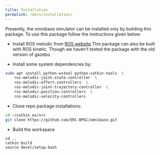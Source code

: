 ```yaml
---
title: Installation
permalink: /docs/installation/
---
```



Presently, the omnibase simulator can be installed only by building this package. To use this package follow the instructions given below:

- Install ROS melodic from [ROS website](https://www.ros.org/install/).This package can also be built with ROS kinetic. 
Though we haven't tested the package with the old version of gazebo.

- Install some system dependencies by:
```bash
sudo apt install python-wstool python-catkin-tools  \
	ros-melodic-joint-state-controller  \
	ros-melodic-effort-controllers  \
	ros-melodic-joint-trajectory-controller  \
	ros-melodic-position-controllers  \
	ros-melodic-velocity-controllers
```

- Clone repo package installations:
```bash
cd ~/catkin_ws/src
git clone https://github.com/ERC-BPGC/omnibase.git
```
  - Build the workspace
```
cd ..
catkin build
source devel/setup.bash
```
